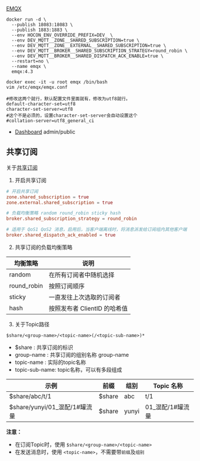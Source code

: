 [EMQX](https://hub.docker.com/_/emqx)
```shell
docker run -d \
  --publish 18083:18083 \
  --publish 1883:1883 \
  --env HOCON_ENV_OVERRIDE_PREFIX=DEV_ \
  --env DEV_MQTT__ZONE__SHARED_SUBSCRIPTION=true \
  --env DEV_MQTT__ZONE__EXTERNAL__SHARED_SUBSCRIPTION=true \
  --env DEV_MQTT__BROKER__SHARED_SUBSCRIPTION_STRATEGY=round_robin \
  --env DEV_MQTT__BROKER__SHARED_DISPATCH_ACK_ENABLE=true \
  --restart=no \
  --name emqx \
  emqx:4.3

docker exec -it -u root emqx /bin/bash
vim /etc/emqx/emqx.conf

#修改这两个就行，默认配置文件里面就有，修改为utf8就行。
default-character-set=utf8
character-set-server=utf8
#这个不是必须的，设置character-set-server会自动设置这个
#collation-server=utf8_general_ci

```
- [Dashboard](http://localhost:18083)
  admin/public

## 共享订阅
关于[共享订阅](https://www.emqx.io/docs/en/v5.0/advanced/shared-subscriptions.html#shared-subscriptions-in-group)

1. 开启共享订阅
```conf
# 开启共享订阅
zone.shared_subscription = true
zone.external.shared_subscription = true

# 负载均衡策略 random round_robin sticky hash
broker.shared_subscription_strategy = round_robin

# 适用于 QoS1 QoS2 消息，启用后，当客户端离线时，将消息派发给订阅组内其他客户端
broker.shared_dispatch_ack_enabled = true
```

2. 共享订阅的负载均衡策略

| 均衡策略    | 说明                         |
| ----------- | ---------------------------- |
| random      | 在所有订阅者中随机选择       |
| round_robin | 按照订阅顺序                 |
| sticky      | 一直发往上次选取的订阅者     |
| hash        | 按照发布者 ClientID 的哈希值 |

3. 关于Topic路径

```
$share/<group-name>/<topic-name>(/<topic-sub-name>)*
```
- $share : 共享订阅的标识
- group-name : 共享订阅的组别名称 group-name
- topic-name : 实际的topic名称
- topic-sub-name: topic名称，可以有多段组成

| 示例                          | 前缀   | 组别  | Topic 名称       |
| ----------------------------- | ------ | ----- | ---------------- |
| $share/abc/t/1                | $share | abc   | t/1              |
| $share/yunyi/01_混配/1#罐流量 | $share | yunyi | 01_混配/1#罐流量 |

**注意：**
- 在订阅Topic时，使用 `$share/<group-name>/<topic-name>`
- 在发送消息时，使用 `<topic-name>`，不需要带`前缀`及`组别`
